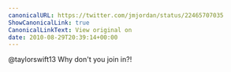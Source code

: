 ```yaml
---
canonicalURL: https://twitter.com/jmjordan/status/22465707035
ShowCanonicalLink: true
CanonicalLinkText: View original on
date: 2010-08-29T20:39:14+00:00
---
```

@taylorswift13 Why don't you join in?!